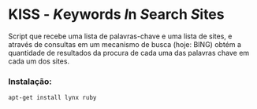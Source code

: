 KISS - *K*eywords *I*n *S*earch *S*ites
====

Script que recebe uma lista de palavras-chave e uma lista de sites, e através de consultas em um mecanismo de busca (hoje: BING) obtém a quantidade de resultados da procura de cada uma das palavras chave em cada um dos sites.

### Instalação:

    apt-get install lynx ruby

